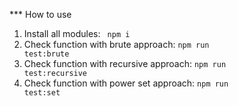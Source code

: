 \*\*\* How to use

1. Install all modules: <code> npm i </code>
2. Check function with brute approach:
   <code>npm run test:brute</code>
3. Check function with recursive approach:
   <code>npm run test:recursive</code>
4. Check function with power set approach:
   <code>npm run test:set</code>
